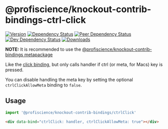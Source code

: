 # @profiscience/knockout-contrib-bindings-ctrl-click

[![Version][npm-version-shield]][npm]
[![Dependency Status][david-dm-shield]][david-dm]
[![Peer Dependency Status][david-dm-peer-shield]][david-dm-peer]
[![Dev Dependency Status][david-dm-dev-shield]][david-dm-dev]
[![Downloads][npm-stats-shield]][npm-stats]

[david-dm]: https://david-dm.org/Profiscience/knockout-contrib?path=packages/bindings.ctrlClick
[david-dm-shield]: https://david-dm.org/Profiscience/knockout-contrib/status.svg?path=packages/bindings.ctrlClick

[david-dm-peer]: https://david-dm.org/Profiscience/knockout-contrib?path=packages/bindings.ctrlClick&type=peer
[david-dm-peer-shield]: https://david-dm.org/Profiscience/knockout-contrib/peer-status.svg?path=packages/bindings.ctrlClick

[david-dm-dev]: https://david-dm.org/Profiscience/knockout-contrib?path=packages/bindings.ctrlClick&type=dev
[david-dm-dev-shield]: https://david-dm.org/Profiscience/knockout-contrib/dev-status.svg?path=packages/bindings.ctrlClick

[npm]: https://www.npmjs.com/package/@profiscience/knockout-contrib-bindings-ctrl-click
[npm-version-shield]: https://img.shields.io/npm/v/@profiscience/knockout-contrib-bindings-ctrl-click.svg

[npm-stats]: http://npm-stat.com/charts.html?package=@profiscience/knockout-contrib-bindings-ctrl-click&author=&from=&to=
[npm-stats-shield]: https://img.shields.io/npm/dt/@profiscience/knockout-contrib-bindings-ctrl-click.svg?maxAge=2592000

**NOTE:** It is recommended to use the [@profiscience/knockout-contrib-bindings metapackage](../bindings)

Like the [click binding][], but only calls handler if ctrl (or meta, for Macs) key is pressed.

You can disable handling the meta key by setting the optional `ctrlClickAllowMeta` binding to `false`.

## Usage

```typescript
import '@profiscience/knockout-contrib-bindings/ctrlClick'
```
```html
<div data-bind="ctrlClick: handler, ctrlClickAllowMeta: true"></div>
```

[click binding]: https://knockoutjs.com/documentation/click-binding.html